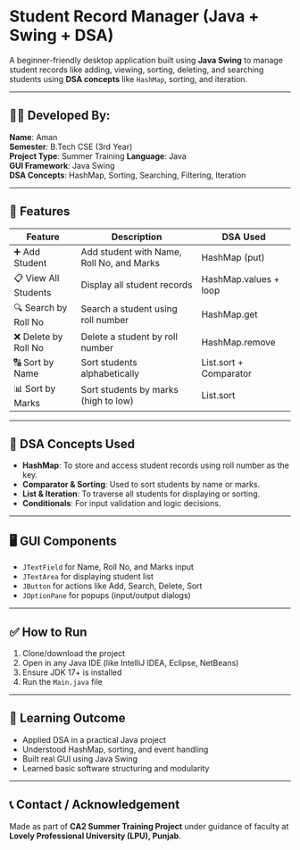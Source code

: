 # Student Record Manager (Java + Swing + DSA)

A beginner-friendly desktop application built using **Java Swing** to manage student records like adding, viewing, sorting, deleting, and searching students using **DSA concepts** like `HashMap`, sorting, and iteration.

---

## 👨‍💻 Developed By:
**Name**: Aman  
**Semester**: B.Tech CSE (3rd Year)  
**Project Type**: Summer Training 
**Language**: Java  
**GUI Framework**: Java Swing  
**DSA Concepts**: HashMap, Sorting, Searching, Filtering, Iteration

---

## 🚀 Features

| Feature                  | Description                                     | DSA Used               |
|--------------------------|--------------------------------------------------|------------------------|
| ➕ Add Student            | Add student with Name, Roll No, and Marks        | HashMap (put)          |
| 📋 View All Students     | Display all student records                      | HashMap.values + loop  |
| 🔍 Search by Roll No     | Search a student using roll number               | HashMap.get            |
| ❌ Delete by Roll No     | Delete a student by roll number                  | HashMap.remove         |
| 🔠 Sort by Name          | Sort students alphabetically                     | List.sort + Comparator |
| 📊 Sort by Marks         | Sort students by marks (high to low)             | List.sort              |

---

## 🧠 DSA Concepts Used

- **HashMap**: To store and access student records using roll number as the key.
- **Comparator & Sorting**: Used to sort students by name or marks.
- **List & Iteration**: To traverse all students for displaying or sorting.
- **Conditionals**: For input validation and logic decisions.

---

## 🖥️ GUI Components

- `JTextField` for Name, Roll No, and Marks input
- `JTextArea` for displaying student list
- `JButton` for actions like Add, Search, Delete, Sort
- `JOptionPane` for popups (input/output dialogs)

---

## ✅ How to Run

1. Clone/download the project
2. Open in any Java IDE (like IntelliJ IDEA, Eclipse, NetBeans)
3. Ensure JDK 17+ is installed
4. Run the `Main.java` file

---
## 📘 Learning Outcome

- Applied DSA in a practical Java project
- Understood HashMap, sorting, and event handling
- Built real GUI using Java Swing
- Learned basic software structuring and modularity

---

## 📞 Contact / Acknowledgement

Made as part of **CA2 Summer Training Project** under guidance of faculty at **Lovely Professional University (LPU), Punjab**.

